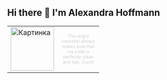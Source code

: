 <h2 align="left"> Hi there 👋 I'm Alexandra Hoffmann  </h1>

<table>
  <tr>
    <td>
      <img src="https://i.ibb.co/PQDh0q6/photo-2024-10-15-12-46-43.jpg" alt="Картинка" width="100" height="100">
    </td>
    <td>
      <div style="width: 80px; height: 50px; display: table-cell; vertical-align: middle; text-align: center; font-size: 10px; opacity: 0.2;">
        This angry cockatiel always makes sure that my code is perfectly clean and tidy. Ouch! </div>
    </td>
  </tr>
</table>
